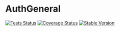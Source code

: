 AuthGeneral
===========

[![Tests Status](https://github.com/NetCommons3/AuthGeneral/actions/workflows/tests.yml/badge.svg?branch=master)](https://github.com/NetCommons3/AuthGeneral/actions/workflows/tests.yml)
[![Coverage Status](https://coveralls.io/repos/NetCommons3/AuthGeneral/badge.svg?branch=master)](https://coveralls.io/r/NetCommons3/AuthGeneral?branch=master)
[![Stable Version](https://img.shields.io/packagist/v/netcommons/auth-general.svg?label=stable)](https://packagist.org/packages/netcommons/auth-general)
